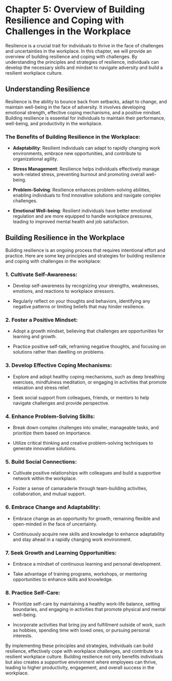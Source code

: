 Chapter 5: Overview of Building Resilience and Coping with Challenges in the Workplace
======================================================================================

Resilience is a crucial trait for individuals to thrive in the face of challenges and uncertainties in the workplace. In this chapter, we will provide an overview of building resilience and coping with challenges. By understanding the principles and strategies of resilience, individuals can develop the necessary skills and mindset to navigate adversity and build a resilient workplace culture.

Understanding Resilience
------------------------

Resilience is the ability to bounce back from setbacks, adapt to change, and maintain well-being in the face of adversity. It involves developing emotional strength, effective coping mechanisms, and a positive mindset. Building resilience is essential for individuals to maintain their performance, well-being, and productivity in the workplace.

### The Benefits of Building Resilience in the Workplace:

* **Adaptability**: Resilient individuals can adapt to rapidly changing work environments, embrace new opportunities, and contribute to organizational agility.

* **Stress Management**: Resilience helps individuals effectively manage work-related stress, preventing burnout and promoting overall well-being.

* **Problem-Solving**: Resilience enhances problem-solving abilities, enabling individuals to find innovative solutions and navigate complex challenges.

* **Emotional Well-being**: Resilient individuals have better emotional regulation and are more equipped to handle workplace pressures, leading to improved mental health and job satisfaction.

Building Resilience in the Workplace
------------------------------------

Building resilience is an ongoing process that requires intentional effort and practice. Here are some key principles and strategies for building resilience and coping with challenges in the workplace:

### 1. Cultivate Self-Awareness:

* Develop self-awareness by recognizing your strengths, weaknesses, emotions, and reactions to workplace stressors.

* Regularly reflect on your thoughts and behaviors, identifying any negative patterns or limiting beliefs that may hinder resilience.

### 2. Foster a Positive Mindset:

* Adopt a growth mindset, believing that challenges are opportunities for learning and growth.

* Practice positive self-talk, reframing negative thoughts, and focusing on solutions rather than dwelling on problems.

### 3. Develop Effective Coping Mechanisms:

* Explore and adopt healthy coping mechanisms, such as deep breathing exercises, mindfulness meditation, or engaging in activities that promote relaxation and stress relief.

* Seek social support from colleagues, friends, or mentors to help navigate challenges and provide perspective.

### 4. Enhance Problem-Solving Skills:

* Break down complex challenges into smaller, manageable tasks, and prioritize them based on importance.

* Utilize critical thinking and creative problem-solving techniques to generate innovative solutions.

### 5. Build Social Connections:

* Cultivate positive relationships with colleagues and build a supportive network within the workplace.

* Foster a sense of camaraderie through team-building activities, collaboration, and mutual support.

### 6. Embrace Change and Adaptability:

* Embrace change as an opportunity for growth, remaining flexible and open-minded in the face of uncertainty.

* Continuously acquire new skills and knowledge to enhance adaptability and stay ahead in a rapidly changing work environment.

### 7. Seek Growth and Learning Opportunities:

* Embrace a mindset of continuous learning and personal development.

* Take advantage of training programs, workshops, or mentoring opportunities to enhance skills and knowledge.

### 8. Practice Self-Care:

* Prioritize self-care by maintaining a healthy work-life balance, setting boundaries, and engaging in activities that promote physical and mental well-being.

* Incorporate activities that bring joy and fulfillment outside of work, such as hobbies, spending time with loved ones, or pursuing personal interests.

By implementing these principles and strategies, individuals can build resilience, effectively cope with workplace challenges, and contribute to a resilient workplace culture. Building resilience not only benefits individuals but also creates a supportive environment where employees can thrive, leading to higher productivity, engagement, and overall success in the workplace.
